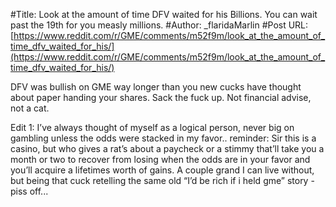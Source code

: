 #Title: Look at the amount of time DFV waited for his Billions. You can wait past the 19th for you measly millions.
#Author: _flaridaMarlin
#Post URL: [https://www.reddit.com/r/GME/comments/m52f9m/look_at_the_amount_of_time_dfv_waited_for_his/](https://www.reddit.com/r/GME/comments/m52f9m/look_at_the_amount_of_time_dfv_waited_for_his/)


DFV was bullish on GME way longer than you new cucks have thought about paper handing your shares. Sack the fuck up.  Not financial advise, not a cat.

Edit 1: I’ve always thought of myself as a logical person, never big on gambling unless the odds were stacked in my favor.. reminder: Sir this is a casino, but who gives a rat’s about a paycheck or a stimmy that’ll take you a month or two to recover from losing when the odds are in your favor and you’ll acquire a lifetimes worth of gains. A couple grand I can live without, but being that cuck retelling the same old “I’d be rich if i held gme” story - piss off...